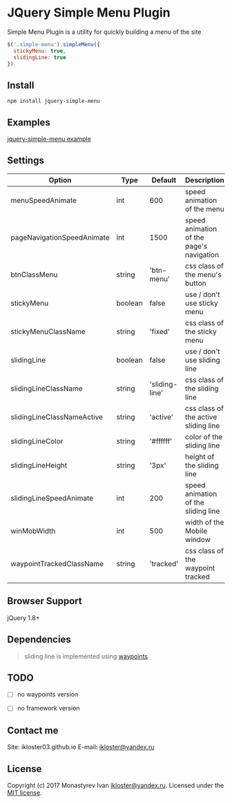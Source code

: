 # JQuery Simple Menu Plugin

Simple Menu Plugin is a utility for quickly building a menu of the site

```js
$('.simple-menu').simpleMenu({
  stickyMenu: true,
  slidingLine: true
})
```




## Install

```
npm install jquery-simple-menu
```


## Examples

[jquery-simple-menu example](https://ikloster03.github.io/jquery-simple-menu/)


## Settings

Option | Type | Default | Description
------ | ---- | ------- | -----------
menuSpeedAnimate | int | 600 | speed animation of the menu
pageNavigationSpeedAnimate | int | 1500 | speed animation of the page's navigation 
btnClassMenu | string | 'btn-menu' | css class of the menu's button
stickyMenu | boolean | false | use / don't use sticky menu
stickyMenuClassName | string | 'fixed' | css class of the sticky menu
slidingLine | boolean | false | use / don't use sliding line
slidingLineClassName | string | 'sliding-line' |  css class of the sliding line
slidingLineClassNameActive | string | 'active' | css class of the active sliding line
slidingLineColor | string | '#ffffff' | color of the sliding line
slidingLineHeight | string | '3px' | height of the sliding line
slidingLineSpeedAnimate | int | 200 | speed animation of the sliding line
winMobWidth | int | 500 | width of the Mobile window
waypointTrackedClassName | string | 'tracked' | css class of the waypoint tracked

## Browser Support

jQuery 1.8+


## Dependencies

> sliding line is implemented using [waypoints](https://github.com/imakewebthings/waypoints)


## TODO

- [ ] no waypoints version
- [ ] no framework version


## Contact me

Site: ikloster03.github.io
E-mail: <ikloster@yandex.ru>


## License

Copyright (c) 2017 Monastyrev Ivan <ikloster@yandex.ru>. Licensed under the [MIT license](https://github.com/ikloster03/jquery-simple-menu/blob/master/LICENSE).
